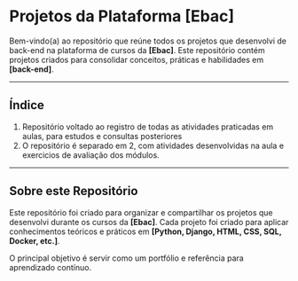 # Projetos da Plataforma [Ebac]

Bem-vindo(a) ao repositório que reúne todos os projetos que desenvolvi de back-end na plataforma de cursos da **[Ebac]**. Este repositório contém projetos criados para consolidar conceitos, práticas e habilidades em **[back-end]**.

---

## Índice

1. Repositório voltado ao registro de todas as atividades praticadas em aulas, para estudos e consultas posteriores
2. O repositório é separado em 2, com atividades desenvolvidas na aula e exercicios de avaliação dos módulos.

---

## Sobre este Repositório

Este repositório foi criado para organizar e compartilhar os projetos que desenvolvi durante os cursos da **[Ebac]**. Cada projeto foi criado para aplicar conhecimentos teóricos e práticos em **[Python, Django, HTML, CSS, SQL, Docker, etc.]**.

O principal objetivo é servir como um portfólio e referência para aprendizado contínuo.
